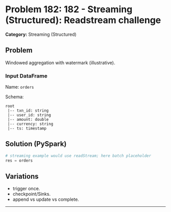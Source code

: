 # Problem 182: 182 - Streaming (Structured): Readstream challenge

**Category:** Streaming (Structured)

## Problem
Windowed aggregation with watermark (illustrative).

### Input DataFrame
Name: `orders`

Schema:
```
root
 |-- txn_id: string
 |-- user_id: string
 |-- amount: double
 |-- currency: string
 |-- ts: timestamp
```

## Solution (PySpark)
```python
# streaming example would use readStream; here batch placeholder
res = orders
```

## Variations
- trigger once.
- checkpoint/Sinks.
- append vs update vs complete.

---

